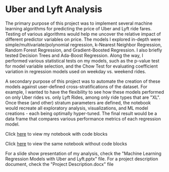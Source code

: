 # Uber and Lyft Analysis

The primary purpose of this project was to implement several machine learning algorithms for predicting the price of Uber and Lyft ride fares. Testing of various algorithms would help me uncover the relative impact of different predictor variables on price. The models I explored in-depth were simple/multivariate/polynomial regression, k-Nearest Neighbor Regression, Random Forest Regression, and Gradient-Boosted Regression. I also briefly tested Decision Trees and Ada-Boost Regression. Along the way, I performed various statistical tests on my models, such as the p-value test for model variable selection, and the Chow Test for evaluating coefficient variation in regression models used on weekday vs. weekend rides.

A secondary purpose of this project was to automate the creation of these models against user-defined cross-stratifications of the dataset. For example, I wanted to have the flexibility to see how these models performed on only Uber rides vs. only Lyft Rides, among only ride types that are "XL". Once these (and other) stratum parameters are defined, the notebook would recreate all exploratory analysis, visualizations, and ML model creations - each being optimally hyper-tuned. The final result would be a data frame that compares various performance metrics of each regression model. 

Click [here](https://nbviewer.jupyter.org/github/omshapira/Uber_Lyft_Analysis/blob/master/Ride_Sharing_Prices_with_code.html) to view my notebook with code blocks

Click [here](https://nbviewer.jupyter.org/github/omshapira/Uber_Lyft_Analysis/blob/master/Ride_Sharing_Prices.html) to view the same notebook without code blocks

For a slide show presentation of my analysis, check the "Machine Learning Regression Models with Uber and Lyft.pptx" file.
For a project description document, check the "Project Description.docx" file
